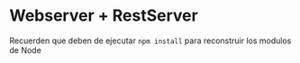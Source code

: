 # Webserver + RestServer
Recuerden que deben de ejecutar ```npm install``` para reconstruir los modulos de Node